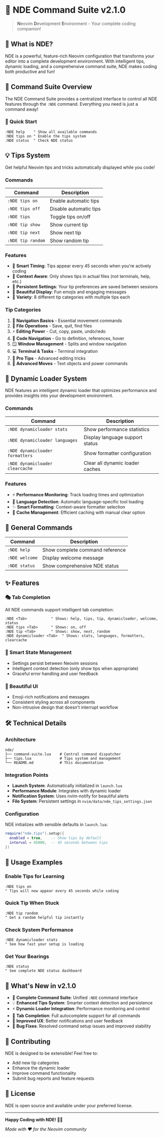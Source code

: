 # 🚀 NDE Command Suite v2.1.0

> **N**eovim **D**evelopment **E**nvironment - Your complete coding companion!

## 🌟 What is NDE?

NDE is a powerful, feature-rich Neovim configuration that transforms your editor into a complete development environment. With intelligent tips, dynamic loading, and a comprehensive command suite, NDE makes coding both productive and fun!

## 🎯 Command Suite Overview

The NDE Command Suite provides a centralized interface to control all NDE features through the `:NDE` command. Everything you need is just a command away!

### 🚀 Quick Start

```vim
:NDE help    " Show all available commands
:NDE tips on " Enable the tips system
:NDE status  " Check NDE status
```

## 💡 Tips System

Get helpful Neovim tips and tricks automatically displayed while you code!

### Commands

| Command           | Description            |
|-------------------|------------------------|
| `:NDE tips on`    | Enable automatic tips  |
| `:NDE tips off`   | Disable automatic tips |
| `:NDE tips`       | Toggle tips on/off     |
| `:NDE tip show`   | Show current tip       |
| `:NDE tip next`   | Show next tip          |
| `:NDE tip random` | Show random tip        |

### Features

- 🎯 **Smart Timing**: Tips appear every 45 seconds when you're actively coding
- 🧠 **Context Aware**: Only shows tips in actual files (not terminals, help, etc.)
- 💾 **Persistent Settings**: Your tip preferences are saved between sessions
- 🎨 **Beautiful Display**: Fun emojis and engaging messages
- 🎲 **Variety**: 8 different tip categories with multiple tips each

### Tip Categories

1. 🚀 **Navigation Basics** - Essential movement commands
2. 📁 **File Operations** - Save, quit, find files
3. ⚡ **Editing Power** - Cut, copy, paste, undo/redo
4. 🧭 **Code Navigation** - Go to definition, references, hover
5. 🪟 **Window Management** - Splits and window navigation
6. 💻 **Terminal & Tasks** - Terminal integration
7. 🎨 **Pro Tips** - Advanced editing tricks
8. 🚀 **Advanced Moves** - Text objects and power commands

## 🔧 Dynamic Loader System

NDE features an intelligent dynamic loader that optimizes performance and provides insights into your development environment.

### Commands

| Command                         | Description                     |
|---------------------------------|---------------------------------|
| `:NDE dynamicloader stats`      | Show performance statistics     |
| `:NDE dynamicloader languages`  | Display language support status |
| `:NDE dynamicloader formatters` | Show formatter configuration    |
| `:NDE dynamicloader clearcache` | Clear all dynamic loader caches |

### Features

- ⚡ **Performance Monitoring**: Track loading times and optimization
- 🎯 **Language Detection**: Automatic language-specific tool loading
- ✨ **Smart Formatting**: Context-aware formatter selection
- 🧹 **Cache Management**: Efficient caching with manual clear option

## 🎉 General Commands

| Command        | Description                     |
|----------------|---------------------------------|
| `:NDE help`    | Show complete command reference |
| `:NDE welcome` | Display welcome message         |
| `:NDE status`  | Show comprehensive NDE status   |

## ✨ Features

### 🎭 Tab Completion
All NDE commands support intelligent tab completion:

```vim
:NDE <Tab>           " Shows: help, tips, tip, dynamicloader, welcome, status
:NDE tips <Tab>      " Shows: on, off
:NDE tip <Tab>       " Shows: show, next, random
:NDE dynamicloader <Tab>  " Shows: stats, languages, formatters, clearcache
```

### 🔄 Smart State Management
- Settings persist between Neovim sessions
- Intelligent context detection (only show tips when appropriate)
- Graceful error handling and user feedback

### 🎨 Beautiful UI
- Emoji-rich notifications and messages
- Consistent styling across all components
- Non-intrusive design that doesn't interrupt workflow

## 🛠️ Technical Details

### Architecture

```
nde/
├── command-suite.lua    # Central command dispatcher
├── tips.lua             # Tips system and management
└── README.md            # This documentation
```

### Integration Points

- **Launch System**: Automatically initialized in `launch.lua`
- **Performance Module**: Integrates with dynamic loader
- **Notification System**: Uses nvim-notify for beautiful alerts
- **File System**: Persistent settings in `nvim/data/nde_tips_settings.json`

### Configuration

NDE initializes with sensible defaults in `launch.lua`:

```lua
require("nde.tips").setup({
  enabled = true,    -- Show tips by default
  interval = 45000,  -- 45 seconds between tips
})
```

## 🎯 Usage Examples

### Enable Tips for Learning
```vim
:NDE tips on
" Tips will now appear every 45 seconds while coding
```

### Quick Tip When Stuck
```vim
:NDE tip random
" Get a random helpful tip instantly
```

### Check System Performance
```vim
:NDE dynamicloader stats
" See how fast your setup is loading
```

### Get Your Bearings
```vim
:NDE status
" See complete NDE status dashboard
```

## 🎊 What's New in v2.1.0

- 🚀 **Complete Command Suite**: Unified `:NDE` command interface
- 💡 **Enhanced Tips System**: Smarter context detection and persistence
- ⚡ **Dynamic Loader Integration**: Performance monitoring and control
- 🎯 **Tab Completion**: Full autocomplete support for all commands
- 🎨 **Improved UX**: Better notifications and user feedback
- 🔧 **Bug Fixes**: Resolved command setup issues and improved stability

## 🤝 Contributing

NDE is designed to be extensible! Feel free to:

- Add new tip categories
- Enhance the dynamic loader
- Improve command functionality
- Submit bug reports and feature requests

## 📝 License

NDE is open source and available under your preferred license.

---

**Happy Coding with NDE! 🚀✨**

*Made with ❤️ for the Neovim community*

